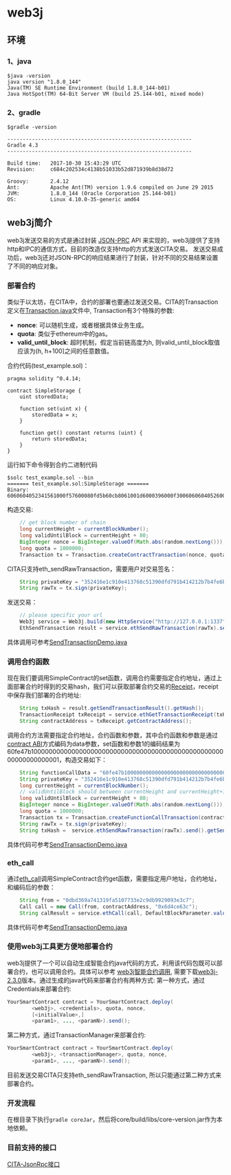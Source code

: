 ﻿# web3j

## 环境

### 1、java

```
$java -version
java version "1.8.0_144"
Java(TM) SE Runtime Environment (build 1.8.0_144-b01)
Java HotSpot(TM) 64-Bit Server VM (build 25.144-b01, mixed mode)
```

### 2、gradle

```
$gradle -version

------------------------------------------------------------
Gradle 4.3
------------------------------------------------------------

Build time:   2017-10-30 15:43:29 UTC
Revision:     c684c202534c4138b51033b52d871939b8d38d72

Groovy:       2.4.12
Ant:          Apache Ant(TM) version 1.9.6 compiled on June 29 2015
JVM:          1.8.0_144 (Oracle Corporation 25.144-b01)
OS:           Linux 4.10.0-35-generic amd64

```

## web3j简介

web3j发送交易的方式是通过封装 [JSON-PRC](https://github.com/ethereum/wiki/wiki/JSON-RPC) API 来实现的，web3j提供了支持http和IPC的通信方式，目前的改造仅支持http的方式发送CITA交易。 发送交易成功后，web3j还对JSON-RPC的响应结果进行了封装，针对不同的交易结果设置了不同的响应对象。

### 部署合约

类似于以太坊，在CITA中，合约的部署也要通过发送交易。CITA的Transaction定义在[Transaction.java](https://github.com/cryptape/web3j/blob/master/core/src/main/java/org/web3j/protocol/core/methods/request/Transaction.java)文件中, Transaction有3个特殊的参数:

*  **nonce**: 可以随机生成，或者根据具体业务生成。
*  **quota**: 类似于ethereum中的gas。
*  **valid_until_block**: 超时机制，假定当前链高度为h, 则valid_until_block取值应该为(h, h+100]之间的任意数值。

合约代码(test_example.sol)：
```solidity
pragma solidity ^0.4.14;

contract SimpleStorage {
    uint storedData;

    function set(uint x) {
        storedData = x;
    }

    function get() constant returns (uint) {
        return storedData;
    }
}
```

运行如下命令得到合约二进制代码
```shell
$solc test_example.sol --bin
======= test_example.sol:SimpleStorage =======
Binary:
6060604052341561000f57600080fd5b60cb8061001d6000396000f30060606040526000357c0100000000000000000000000000000000000000000000000000000000900463ffffffff16806360fe47b11460465780636d4ce63c14606657600080fd5b3415605057600080fd5b60646004808035906020019091905050608c565b005b3415607057600080fd5b60766096565b6040518082815260200191505060405180910390f35b8060008190555050565b600080549050905600a165627a7a723058208e89b7ff1b7f21f2685af794d94f0e3e77e00ae238f705b0a606cf4d5d37994f0029
```

构造交易:
```java
    // get block number of chain
    long currentHeight = currentBlockNumber();
    long validUntilBlock = currentHeight + 80;
    BigInteger nonce = BigInteger.valueOf(Math.abs(random.nextLong()));
    long quota = 1000000;
    Transaction tx = Transaction.createContractTransaction(nonce, quota, validUntilBlock, contractCode);
```
CITA只支持eth_sendRawTransaction，需要用户对交易签名：
```java
    String privateKey = "352416e1c910e413768c51390dfd791b414212b7b4fe6b1a18f58007fa894214";
    String rawTx = tx.sign(privateKey);
```
发送交易：
```java
    // please specific your url
    Web3j service = Web3j.build(new HttpService("http://127.0.0.1:1337"));
    EthSendTransaction result = service.ethSendRawTransaction(rawTx).send();
```
具体调用可参考[SendTransactionDemo.java](https://github.com/cryptape/web3j/blob/master/examples/src/main/java/org/web3j/examples/SendTransactionDemo.java#L27)

### 调用合约函数

现在我们要调用SimpleContract的set函数，调用合约需要指定合约地址，通过上面部署合约时得到的交易hash，我们可以获取部署合约交易的[Receipt](https://github.com/ethereum/wiki/wiki/JSON-RPC#eth_gettransactionreceipt)，receipt中保存我们部署的合约地址:
```java
    String txHash = result.getSendTransactionResult().getHash();
    TransactionReceipt txReceipt = service.ethGetTransactionReceipt(txHash).send().getTransactionReceipt().get();
    String contractAddress = txReceipt.getContractAddress();
```
调用合约方法需要指定合约地址，合约函数和参数，其中合约函数和参数是通过[contract ABI](https://github.com/ethereum/wiki/wiki/Ethereum-Contract-ABI)方式编码为data参数，set函数和参数1的编码结果为60fe47b10000000000000000000000000000000000000000000000000000000000000001，构造交易如下：
```java
    String functionCallData = "60fe47b10000000000000000000000000000000000000000000000000000000000000001";
    String privateKey = "352416e1c910e413768c51390dfd791b414212b7b4fe6b1a18f58007fa894214";
    long currentHeight = currentBlockNumber();
    // validUntilBlock should between currentHeight and currentHeight+100
    long validUntilBlock = currentHeight + 80;
    BigInteger nonce = BigInteger.valueOf(Math.abs(random.nextLong()));
    long quota = 1000000;
    Transaction tx = Transaction.createFunctionCallTransaction(contractAddress, nonce, quota, validUntilBlock, functionCallData);
    String rawTx = tx.sign(privateKey);
    String txHash =  service.ethSendRawTransaction(rawTx).send().getSendTransactionResult().getHash();
```
具体代码可参考[SendTransactionDemo.java](https://github.com/cryptape/web3j/blob/master/examples/src/main/java/org/web3j/examples/SendTransactionDemo.java#L43)

### eth_call

通过[eth_call](https://github.com/ethereum/wiki/wiki/JSON-RPC#eth_call)调用SimpleContract合约get函数，需要指定用户地址，合约地址，和编码后的参数：
```java
    String from = "0dbd369a741319fa5107733e2c9db9929093e3c7";
    Call call = new Call(from, contractAddress, "0x6d4ce63c");
    String calResult = service.ethCall(call, DefaultBlockParameter.valueOf("latest")).send().getValue();
```
具体代码可参考[SendTransactionDemo.java](https://github.com/cryptape/web3j/blob/master/examples/src/main/java/org/web3j/examples/SendTransactionDemo.java#L58)

### 使用web3j工具更方便地部署合约

web3j提供了一个可以自动生成智能合约java代码的方式，利用该代码包既可以部署合约，也可以调用合约。具体可以参考 [web3j智能合约调用](https://docs.web3j.io/smart_contracts.html#smart-contract-wrappers), 需要下载[web3j-2.3.0](https://github.com/web3j/web3j/releases/tag/v2.3.0)版本。通过生成的java代码来部署合约有两种方式:
第一种方式，通过Credentials来部署合约:
```java
YourSmartContract contract = YourSmartContract.deploy(
        <web3j>, <credentials>, quota, nonce,
        [<initialValue>,]
        <param1>, ..., <paramN>).send();
```
第二种方式，通过TransactionManager来部署合约:
```java
YourSmartContract contract = YourSmartContract.deploy(
        <web3j>, <transactionManager>, quota, nonce,
        <param1>, ..., <paramN>).send();
```
目前发送交易CITA只支持eth_sendRawTransaction, 所以只能通过第二种方式来部署合约。

### 开发流程

在根目录下执行`gradle coreJar`，然后将core/build/libs/core-version.jar作为本地依赖。

### 目前支持的接口

[CITA-JsonRpc接口](http://cita.readthedocs.io/zh_CN/latest/rpc.html)